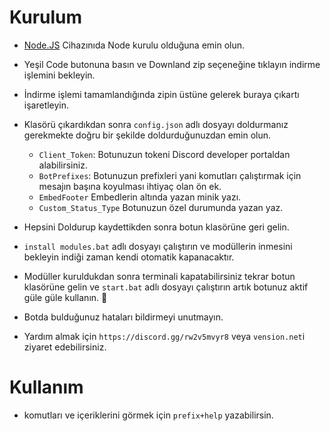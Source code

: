 # Kurulum

- [Node.JS](https://nodejs.org/en/) Cihazınıda Node kurulu olduğuna emin olun.
- Yeşil Code butonuna basın ve Downland zip seçeneğine tıklayın indirme işlemini bekleyin.
- İndirme işlemi tamamlandığında zipin üstüne gelerek buraya çıkartı işaretleyin.
- Klasörü çıkardıkdan sonra `config.json` adlı dosyayı doldurmanız gerekmekte doğru bir şekilde doldurduğunuzdan emin olun.

  - `Client_Token`: Botunuzun tokeni Discord developer portaldan alabilirsiniz.
  - `BotPrefixes`: Botunuzun prefixleri yani komutları çalıştırmak için mesajın başına koyulması ihtiyaç olan ön ek.
  - `EmbedFooter` Embedlerin altında yazan minik yazı.
  - `Custom_Status_Type` Botunuzun özel durumunda yazan yaz.

- Hepsini Doldurup kaydettikden sonra botun klasörüne geri gelin.
- `install modules.bat` adlı dosyayı çalıştırın ve modüllerin inmesini bekleyin indiği zaman kendi otomatik kapanacaktır.
- Modüller kuruldukdan sonra terminali kapatabilirsiniz tekrar botun klasörüne gelin ve `start.bat` adlı dosyayı çalıştırın artık botunuz aktif güle güle kullanın. 🎉
- Botda bulduğunuz hataları bildirmeyi unutmayın.
- Yardım almak için `https://discord.gg/rw2v5mvyr8` veya `vension.net`i ziyaret edebilirsiniz.

# Kullanım

- komutları ve içeriklerini görmek için `prefix+help` yazabilirsin.

